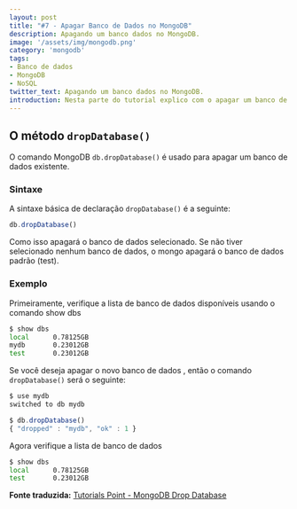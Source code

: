 ```yaml
---
layout: post
title: "#7 - Apagar Banco de Dados no MongoDB"
description: Apagando um banco dados no MongoDB.
image: '/assets/img/mongodb.png'
category: 'mongodb'
tags:
- Banco de dados
- MongoDB
- NoSQL
twitter_text: Apagando um banco dados no MongoDB.
introduction: Nesta parte do tutorial explico com o apagar um banco de dados no MongoDB.
---
```


## O método ```dropDatabase()```

O comando MongoDB ```db.dropDatabase()``` é usado para apagar um banco de dados existente.

### Sintaxe

A sintaxe básica de declaração ```dropDatabase()``` é a seguinte:

```js
db.dropDatabase()
```

Como isso apagará o banco de dados selecionado. Se não tiver selecionado nenhum banco de dados, o mongo apagará o banco de dados padrão (test).

### Exemplo

Primeiramente, verifique a lista de banco de dados disponíveis usando o comando show dbs

```bash
$ show dbs
local      0.78125GB
mydb       0.23012GB
test       0.23012GB
```

Se você deseja apagar o novo banco de dados <mydb>, então o comando ```dropDatabase()``` será o seguinte:

```js
$ use mydb
switched to db mydb

$ db.dropDatabase()
{ "dropped" : "mydb", "ok" : 1 }
```

Agora verifique a lista de banco de dados

```bash
$ show dbs
local      0.78125GB
test       0.23012GB
```

**Fonte traduzida:** [Tutorials Point - MongoDB Drop Database](http://www.tutorialspoint.com/mongodb/mongodb_drop_database.htm)
